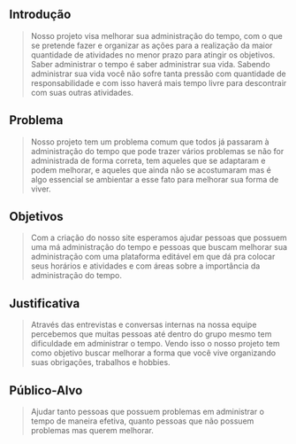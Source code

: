  ## Introdução
>  Nosso projeto visa melhorar sua administração do tempo, com o que se pretende fazer e organizar as ações para a realização da maior quantidade de atividades no menor prazo para atingir os objetivos. Saber administrar o tempo é saber administrar sua vida.
Sabendo administrar sua vida você não sofre tanta pressão com quantidade de responsabilidade e com isso haverá mais tempo livre para descontrair com suas outras atividades.

     

## Problema
>  Nosso projeto tem um problema comum que todos já passaram à administração do tempo que pode trazer vários problemas se não for administrada de forma correta, tem aqueles que se adaptaram e podem melhorar, e aqueles que ainda não se acostumaram mas é algo essencial se ambientar a esse fato para melhorar sua forma de viver.


## Objetivos
>  Com a criação do nosso site esperamos ajudar pessoas que possuem uma má administração do tempo e pessoas que buscam melhorar sua administração com uma plataforma editável em que dá pra colocar seus horários e atividades e com áreas sobre a importância da administração do tempo.   

## Justificativa
>Através das entrevistas e conversas internas na nossa equipe percebemos que muitas pessoas até dentro do grupo mesmo tem dificuldade em administrar o tempo. Vendo isso o nosso projeto tem como objetivo buscar melhorar a forma que você vive organizando suas obrigações, trabalhos e hobbies. 

## Público-Alvo
 
>  Ajudar tanto pessoas que possuem problemas em administrar o tempo de maneira efetiva, quanto pessoas que não possuem problemas mas querem melhorar. 
